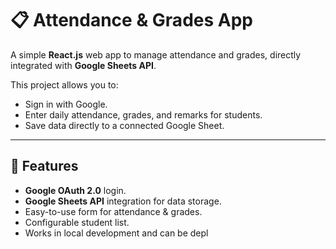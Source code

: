 # 📋 Attendance & Grades App

A simple **React.js** web app to manage attendance and grades, directly integrated with **Google Sheets API**.

This project allows you to:
- Sign in with Google.
- Enter daily attendance, grades, and remarks for students.
- Save data directly to a connected Google Sheet.

---

## 🚀 Features
- **Google OAuth 2.0** login.
- **Google Sheets API** integration for data storage.
- Easy-to-use form for attendance & grades.
- Configurable student list.
- Works in local development and can be depl
